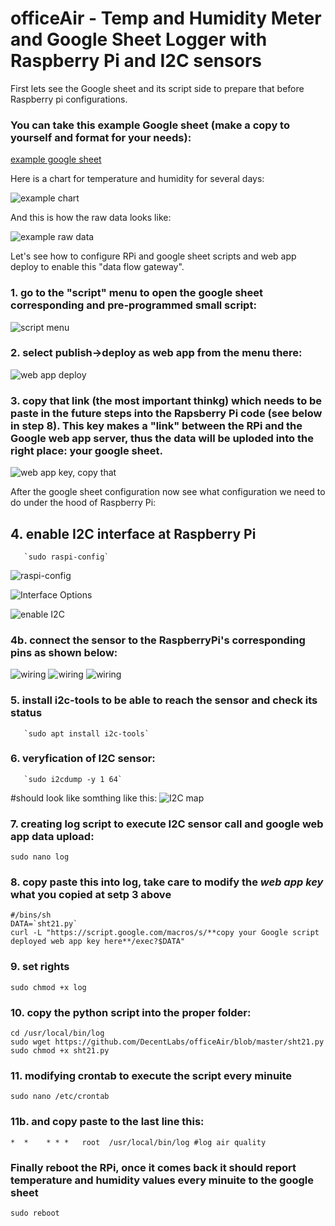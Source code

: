# officeAir - Temp and Humidity Meter and Google Sheet Logger with Raspberry Pi and I2C sensors

First lets see the Google sheet and its script side to prepare that before Raspberry pi configurations.

### You can take this example Google sheet (make a copy to yourself and format for your needs):
[example google sheet](https://docs.google.com/spreadsheets/d/1NwUGx-ZrcANtIkeNKTUgpd7Sba6uL-PD1U4rKH_r9Pc/edit?usp=sharing)

Here is a chart for temperature and humidity for several days:

![example chart](https://github.com/DecentLabs/officeAir/blob/master/example/5_balcony_temp_hum_chart.png)

And this is how the raw data looks like:

![example raw data](https://github.com/DecentLabs/officeAir/blob/master/example/5_balcony_temp_hum_chart_2.png)
       

Let's see how to configure RPi and google sheet scripts and web app deploy to enable this "data flow gateway".

### 1. go to the "script" menu to open the google sheet corresponding and pre-programmed small script:
![script menu](https://github.com/DecentLabs/officeAir/blob/master/example/5_balcony_temp_hum_chart_2b.png)

### 2. select publish->deploy as web app from the menu there:
![web app deploy](https://github.com/DecentLabs/officeAir/blob/master/example/5_balcony_temp_hum_chart_2c.png)

### 3. copy that link (the most important thinkg) which needs to be paste in the future steps into the Rapsberry Pi code (see below in step 8). This key makes a "link" between the RPi and the Google web app server, thus the data will be uploded into the right place: your google sheet.
![web app key, copy that](https://github.com/DecentLabs/officeAir/blob/master/example/5balcony_temp_hum_chart_2d.png)

After the google sheet configuration now see what configuration we need to do under the hood of Raspberry Pi:

## 4. enable I2C interface at Raspberry Pi
 
       `sudo raspi-config`

![raspi-config](https://github.com/DecentLabs/officeAir/blob/master/example/1_raspi-config_intef_options.png)

![Interface Options](https://github.com/DecentLabs/officeAir/blob/master/example/2_raspi-config_intef_options_i2c.png)

![enable I2C](https://github.com/DecentLabs/officeAir/blob/master/example/2_raspi-config_intef_options_i2c.png)

### 4b. connect the sensor to the RaspberryPi's corresponding pins as shown below:
![wiring](https://github.com/DecentLabs/officeAir/blob/master/example/6_sensor_wiring1.png)
![wiring](https://github.com/DecentLabs/officeAir/blob/master/example/6_sensor_wiring2.png)
![wiring](https://github.com/DecentLabs/officeAir/blob/master/example/6_sensor_wiring3.png)

### 5. install i2c-tools to be able to reach the sensor and check its status
       `sudo apt install i2c-tools`

### 6. veryfication of I2C sensor:
       `sudo i2cdump -y 1 64`
       
#should look like somthing like this:
![I2C map](https://github.com/DecentLabs/officeAir/blob/master/example/4_i2cdump_map.png)


### 7. creating log script to execute I2C sensor call and google web app data upload:
    sudo nano log
    
### 8. copy paste this into log, take care to modify the _web app key_ what you copied at setp 3 above
    #/bins/sh
    DATA=`sht21.py`
    curl -L "https://script.google.com/macros/s/**copy your Google script deployed web app key here**/exec?$DATA"

### 9. set rights
    sudo chmod +x log
    
### 10. copy the python script into the proper folder:
    cd /usr/local/bin/log
    sudo wget https://github.com/DecentLabs/officeAir/blob/master/sht21.py
    sudo chmod +x sht21.py
### 11. modifying crontab to execute the script every minuite
    sudo nano /etc/crontab

### 11b. and copy paste to the last line this:

    *  *    * * *   root  /usr/local/bin/log #log air quality
    
### Finally reboot the RPi, once it comes back it should report temperature and humidity values every minuite to the google sheet
    sudo reboot
    


    
    
